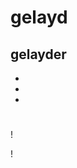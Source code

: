 # gelayd

## gelayder
*
*
*
#
#
# 
!


!

 
  
  





                                                                                        
                                                                                        






                                                                                 
